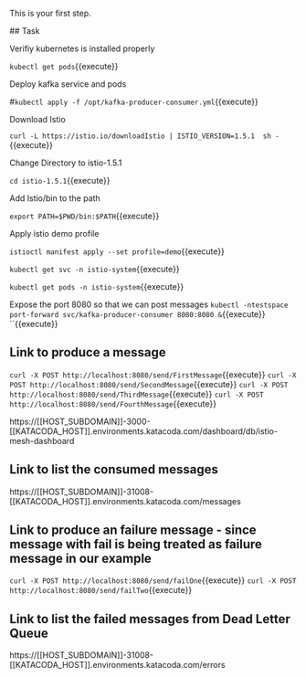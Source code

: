This is your first step.

## Task

Verifiy kubernetes is installed properly

`kubectl get pods`{{execute}}


Deploy kafka service and pods

#`kubectl apply -f /opt/kafka-producer-consumer.yml`{{execute}}

Download Istio

`curl -L https://istio.io/downloadIstio | ISTIO_VERSION=1.5.1  sh -`{{execute}}

Change Directory to istio-1.5.1

`cd istio-1.5.1`{{execute}}

Add Istio/bin to the path

`export PATH=$PWD/bin:$PATH`{{execute}}

Apply istio demo profile

`istioctl manifest apply --set profile=demo`{{execute}}


`kubectl get svc -n istio-system`{{execute}}

`kubectl get pods -n istio-system`{{execute}}

Expose the port 8080 so that we can post messages
`kubectl -ntestspace port-forward svc/kafka-producer-consumer 8080:8080 &`{{execute}}
``{{execute}}


## Link to produce a message
`curl -X POST http://localhost:8080/send/FirstMessage`{{execute}}
`curl -X POST http://localhost:8080/send/SecondMessage`{{execute}}
`curl -X POST http://localhost:8080/send/ThirdMessage`{{execute}}
`curl -X POST http://localhost:8080/send/FourthMessage`{{execute}}

https://[[HOST_SUBDOMAIN]]-3000-[[KATACODA_HOST]].environments.katacoda.com/dashboard/db/istio-mesh-dashboard

## Link to list the consumed messages
https://[[HOST_SUBDOMAIN]]-31008-[[KATACODA_HOST]].environments.katacoda.com/messages

## Link to produce an failure message - since message with fail is being treated as failure message in our example
`curl -X POST http://localhost:8080/send/failOne`{{execute}}
`curl -X POST http://localhost:8080/send/failTwo`{{execute}}

## Link to list the failed messages from Dead Letter Queue
https://[[HOST_SUBDOMAIN]]-31008-[[KATACODA_HOST]].environments.katacoda.com/errors






